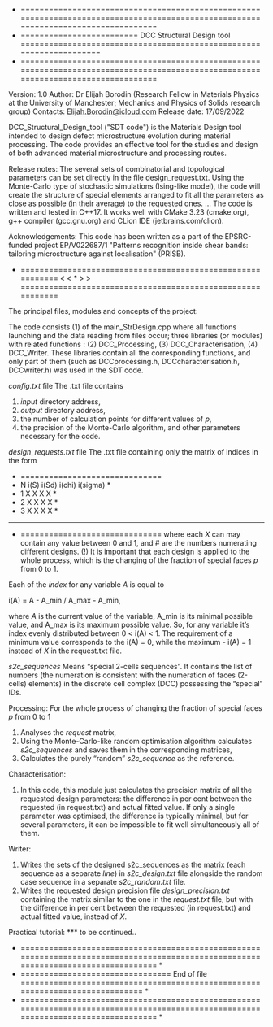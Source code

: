 * ===================================================================================================================================
* =========================	 DCC Structural Design tool	 ====================================================================
* ===================================================================================================================================

Version: 1.0
Author: Dr Elijah Borodin (Research Fellow in Materials Physics at the University of Manchester; Mechanics and Physics of Solids research group)
Contacts: Elijah.Borodin@icloud.com
Release date: 17/09/2022

DCC_Structural_Design_tool ("SDT code") is the Materials Design tool intended to design defect microstructure evolution during material processing. The code provides an effective tool for the studies and design of both advanced material microstructure and processing routes.

Release notes:
The several sets of combinatorial and topological parameters can be set directly in the file design_request.txt. Using the Monte-Carlo type of stochastic simulations (Ising-like model), the code will create the structure of special elements arranged to fit all the parameters as close as possible (in their average) to the requested ones. 
… 
The code is written and tested in C++17. It works well with CMake 3.23 (cmake.org), g++ compiler (gcc.gnu.org) and CLion IDE (jetbrains.com/clion).

Acknowledgements:
This code has been written as a part of the EPSRC-funded project EP/V022687/1 "Patterns recognition inside shear bands: tailoring microstructure against localisation" (PRISB).

*  =========================================================== < < * > > ===========================================================

The principal files, modules and concepts of the project:

The code consists (1) of the main_StrDesign.cpp where all functions launching and the data reading from files occur; three libraries (or modules) with related functions :
(2) DCC_Processing, 
(3) DCC_Characterisation,
(4) DCC_Writer.
These libraries contain all the corresponding functions, and only part of them (such as DCCprocessing.h, DCCcharacterisation.h, DCCwriter.h) was used in the SDT code.

*config.txt* file
The .txt file contains
1. *input* directory address, 
2. *output* directory address,
3. the number of calculation points for different values of *p*,
4. the precision of the Monte-Carlo algorithm,
and other parameters necessary for the code.

*design_requests.txt* file
The .txt file containing only the matrix of indices in the form
* ==============================
* N i(S) i(Sd) i(chi) i(sigma) *
* 1 X X X X *
* 2 X X X X *
* 3 X X X X *
* ***
* ==============================
where each *X* can may contain any value between 0 and 1, and # are the numbers numerating different designs. 
(!) It is important that each design is applied to the whole process, which is the changing of the fraction of special faces *p* from 0 to 1.

Each of the *index* for any variable *A* is equal to

i(A) = A - A_min / A_max - A_min,

where *A* is the current value of the variable, A_min is its minimal possible value, and A_max is its maximum possible value. So, for any variable it’s index evenly distributed between 0 < i(A) < 1. The requirement of a minimum value corresponds to the i(A) = 0, while the maximum - i(A) = 1 instead of *X* in the request.txt file. 

*s2c_sequences*
Means “special 2-cells sequences”. It contains the list of numbers (the numeration is consistent with the numeration of faces (2-cells) elements) in the discrete cell complex (DCC) possessing the “special” IDs. 

Processing:
For the whole process of changing the fraction of special faces *p* from 0 to 1
1. Analyses the *request* matrix,
2. Using the Monte-Carlo-like random optimisation algorithm calculates *s2c_sequences* and saves them in the corresponding matrices,
3. Calculates the purely “random” *s2c_sequence* as the reference.

Characterisation:
1. In this code, this module just calculates the precision matrix of all the requested design parameters: the difference in per cent between the requested (in request.txt) and actual fitted value. If only a single parameter was optimised, the difference is typically minimal, but for several parameters, it can be impossible to fit well simultaneously all of them. 

Writer:
1. Writes the sets of the designed s2c_sequences as the matrix (each sequence as a separate *line*) in *s2c_design.txt* file alongside the random case sequence in a separate *s2c_random.txt* file.
2. Writes the requested design precision file *design_precision.txt* containing the matrix similar to the one in the *request.txt* file, but with the difference in per cent between the requested (in request.txt) and actual fitted value, instead of *X*. 

Practical tutorial:
*** to be continued..

* =================================================================================================================================== *
* ================================	End of file	============================================================================= *
* =================================================================================================================================== *

	
